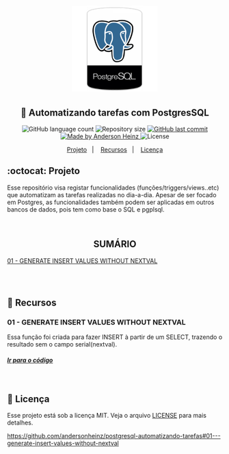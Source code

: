 <h1 align="center">
<img alt="Be The Hero" src="postgres.png" height="'130" width="200px">
</h1>

<h2 align="center">
  🚀 Automatizando tarefas com PostgresSQL
</h2>

<p align="center">
  <img alt="GitHub language count" src="https://img.shields.io/github/languages/count/andersonheinz/postgresql-automatizando-tarefas">

  <img alt="Repository size" src="https://img.shields.io/github/repo-size/andersonheinz/postgresql-automatizando-tarefas">
  
  <a href="https://github.com/andersonheinz/postgresql-automatizando-tarefas/commits/master">
    <img alt="GitHub last commit" src="https://img.shields.io/github/last-commit/andersonheinz/postgresql-automatizando-tarefas">
  </a>

  <a href="#">
    <img alt="Made by Anderson Heinz" src="https://img.shields.io/badge/made%20by-andersonheinz-red">
  </a>

  <img alt="License" src="https://img.shields.io/badge/license-MIT-brightgreen">
</p>

<p align="center">
  <a href="#octocat-projeto">Projeto</a>&nbsp;&nbsp;&nbsp;|&nbsp;&nbsp;&nbsp;
  <a href="#rocket-recursos">Recursos</a>&nbsp;&nbsp;&nbsp;|&nbsp;&nbsp;&nbsp;
  <a href="#memo-licença">Licença</a>
</p>

## :octocat: Projeto
Esse repositório visa registar funcionalidades (funções/triggers/views..etc) que automatizam as tarefas realizadas no dia-a-dia. Apesar de ser focado em Postgres, as funcionalidades também podem ser aplicadas em outros bancos de dados, pois tem como base o SQL e pgplsql.

<br>

<h2 align="center">SUMÁRIO</h2>
<a href="#01---generate-insert-values-without-nextval">01 - GENERATE INSERT VALUES WITHOUT NEXTVAL</a>

<br><br>

## :rocket: Recursos

### 01 - GENERATE INSERT VALUES WITHOUT NEXTVAL
Essa função foi criada para fazer INSERT à partir de um SELECT, trazendo o resultado sem o campo serial(nextval).
##### [Ir para o código](https://github.com/andersonheinz/postgresql-automatizando-tarefas/blob/master/functions/generate_insert_values_without_nextval.sql)

<br>

## :memo: Licença

Esse projeto está sob a licença MIT. Veja o arquivo [LICENSE](LICENSE.md) para mais detalhes.

https://github.com/andersonheinz/postgresql-automatizando-tarefas#01---generate-insert-values-without-nextval